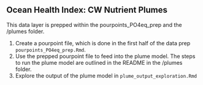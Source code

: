 ## Ocean Health Index: CW Nutrient Plumes 

This data layer is prepped within the pourpoints_PO4eq_prep and the /plumes folder. 

1. Create a pourpoint file, which is done in the first half of the data prep `pourpoints_PO4eq_prep.Rmd`. 
2. Use the prepped pourpoint file to feed into the plume model. The steps to run the plume model are outlined in the README in the /plumes folder. 
3. Explore the output of the plume model in `plume_output_exploration.Rmd`

